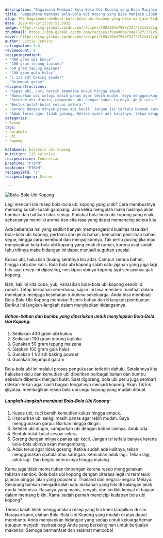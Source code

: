```yaml
---
description: "Bagaimana Membuat Bola-Bola Ubi Kopong yang Bisa Manjain Lidah"
title: "Bagaimana Membuat Bola-Bola Ubi Kopong yang Bisa Manjain Lidah"
slug: 705-bagaimana-membuat-bola-bola-ubi-kopong-yang-bisa-manjain-lidah
date: 2020-08-26T23:05:53.583Z
image: https://img-global.cpcdn.com/recipes/f00a90be798e732f/751x532cq70/bola-bola-ubi-kopong-foto-resep-utama.jpg
thumbnail: https://img-global.cpcdn.com/recipes/f00a90be798e732f/751x532cq70/bola-bola-ubi-kopong-foto-resep-utama.jpg
cover: https://img-global.cpcdn.com/recipes/f00a90be798e732f/751x532cq70/bola-bola-ubi-kopong-foto-resep-utama.jpg
author: Lizzie Jenkins
ratingvalue: 3.8
reviewcount: 9
recipeingredient:
- "400 gram ubi kukus"
- "100 gram tepung tapioka"
- "50 gram tepung maizena"
- "100 gram gula halus"
- "1 1/2 sdt baking powder"
- "Sejumput garam"
recipeinstructions:
- "Kupas ubi, cuci bersih kemudian kukus hingga empuk."
- "Hancurkan ubi selagi masih panas agar lebih mudah. Saya menggunakan garpu. Biarkan hingga dingin."
- "Setelah ubi dingin, campurkan ubi dengan bahan lainnya. Aduk rata."
- "Bentuk bulat-bulat sesuai selera."
- "Goreng dengan minyak panas api kecil. Jangan isi terlalu banyak karena bola-bola ubinya akan mengembang."
- "Aduk terus agar tidak gosong. Ketika sudah ada kulitnya, tekan menggunakan spatula atau saringan. Kemudian aduk lagi. Tekan lagi, aduk lagi. Dan begitu seterusnya hingga matang"
categories:
- Resep
tags:
- bolabola
- ubi
- kopong

katakunci: bolabola ubi kopong 
nutrition: 213 calories
recipecuisine: Indonesian
preptime: "PT24M"
cooktime: "PT60M"
recipeyield: "2"
recipecategory: Dinner

---
```



![Bola-Bola Ubi Kopong](https://img-global.cpcdn.com/recipes/f00a90be798e732f/751x532cq70/bola-bola-ubi-kopong-foto-resep-utama.jpg)

Lagi mencari ide resep bola-bola ubi kopong yang unik? Cara membuatnya memang susah-susah gampang. Jika keliru mengolah maka hasilnya akan hambar dan bahkan tidak sedap. Padahal bola-bola ubi kopong yang enak seharusnya memiliki aroma dan cita rasa yang dapat memancing selera kita.

Ada beberapa hal yang sedikit banyak mempengaruhi kualitas rasa dari bola-bola ubi kopong, pertama dari jenis bahan, kemudian pemilihan bahan segar, hingga cara membuat dan menyajikannya. Tak perlu pusing jika mau menyiapkan bola-bola ubi kopong yang enak di rumah, karena asal sudah tahu triknya maka hidangan ini dapat menjadi suguhan spesial.

Kukus ubi, haluskan (buang seratnya klu ada). Campur semua bahan, hingga rata dan kalis. Bola bola ubi kopong salah satu jajanan yang juga lagi hits saat resep ini diposting, meskipun ubinya kopong tapi sensasinya gak kopong.


Nah, kali ini kita coba, yuk, variasikan bola-bola ubi kopong sendiri di rumah. Tetap berbahan sederhana, sajian ini bisa memberi manfaat dalam membantu menjaga kesehatan tubuhmu sekeluarga. Anda bisa membuat Bola-Bola Ubi Kopong memakai 6 jenis bahan dan 6 langkah pembuatan. Berikut ini langkah-langkah dalam menyiapkan hidangannya.

<!--inarticleads1-->

##### Bahan-bahan dan bumbu yang diperlukan untuk menyiapkan Bola-Bola Ubi Kopong:

1. Sediakan 400 gram ubi kukus
1. Sediakan 100 gram tepung tapioka
1. Gunakan 50 gram tepung maizena
1. Siapkan 100 gram gula halus
1. Gunakan 1 1/2 sdt baking powder
1. Gunakan Sejumput garam


Bola-bola ubi ini melalui proses pengukusan terlebih dahulu. Setelahnya kita haluskan dulu dan kemudian ubi diberikan berbagai bahan dan bumbu sebelum dibentuk menjadi bulat. Saat digoreng, bola ubi perlu juga sembari ditekan-tekan agar nanti bagian tengahnya menjadi kopong. Akun TikTok @yutaa. membagikan resep bola ubi ungu kopong yang mudah dibuat. 

<!--inarticleads2-->

##### Langkah-langkah membuat Bola-Bola Ubi Kopong:

1. Kupas ubi, cuci bersih kemudian kukus hingga empuk.
1. Hancurkan ubi selagi masih panas agar lebih mudah. Saya menggunakan garpu. Biarkan hingga dingin.
1. Setelah ubi dingin, campurkan ubi dengan bahan lainnya. Aduk rata.
1. Bentuk bulat-bulat sesuai selera.
1. Goreng dengan minyak panas api kecil. Jangan isi terlalu banyak karena bola-bola ubinya akan mengembang.
1. Aduk terus agar tidak gosong. Ketika sudah ada kulitnya, tekan menggunakan spatula atau saringan. Kemudian aduk lagi. Tekan lagi, aduk lagi. Dan begitu seterusnya hingga matang


Kamu juga tidak memerlukan timbangan karena resep menggunakan takaran sendok. Bola-bola ubi kopong dengan citarasa legit ini termasuk jajanan pinggir jalan yang populer di Thailand dan negara-negara Melayu. Sekarang bahkan menjadi salah satu makanan yang hits di kalangan anak muda Indonesia. Rasanya yang manis, renyah, dan sedikit kenyal di bagian dalam memang bikin. Kamu sudah pernah mencicipi kudapan bola ubi kopong? 

Terima kasih telah menggunakan resep yang tim kami tampilkan di sini. Harapan kami, olahan Bola-Bola Ubi Kopong yang mudah di atas dapat membantu Anda menyiapkan hidangan yang sedap untuk keluarga/teman ataupun menjadi inspirasi bagi Anda yang berkeinginan untuk berjualan makanan. Semoga bermanfaat dan selamat mencoba!

